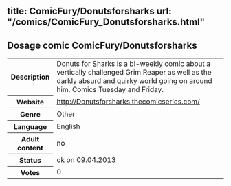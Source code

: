 title: ComicFury/Donutsforsharks
url: "/comics/ComicFury_Donutsforsharks.html"
---
Dosage comic ComicFury/Donutsforsharks
-----------------------------------------

<table class="comicinfo">
<tr>
<th>Description</th><td>Donuts for Sharks is a bi-weekly comic about a vertically challenged Grim Reaper as well as the darkly absurd and quirky world going on around him. Comics Tuesday and Friday.</td>
</tr>
<tr>
<th>Website</th><td><a href="http://Donutsforsharks.thecomicseries.com/">http://Donutsforsharks.thecomicseries.com/</a></td>
</tr>
<tr>
<th>Genre</th><td>Other</td>
</tr>
<tr>
<th>Language</th><td>English</td>
</tr>
<tr>
<th>Adult content</th><td>no</td>
</tr>
<tr>
<th>Status</th><td>ok on 09.04.2013</td>
</tr>
<tr>
<th>Votes</th><td>0</div></td>
</tr>
</table>
